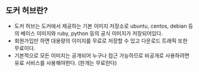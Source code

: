 ## 도커 허브란?
- 도커 허브는 도커에서 제공하는 기본 이미지 저장소로 ubuntu, centos, debian 등의 베이스 이미지와 ruby, python 등의 공식 이미지가 저장되어있다.
- 회원가입만 하면 대용량의 이미지를 무료로 저장할 수 있고 다운로드 트래픽 또한 무료이다.
- 기본적으로 모든 이미지는 공개되어 누구나 접근 가능하므로 비공개로 사용하려면 유료 서비스를 사용해야한다. (한개는 무료란다)

